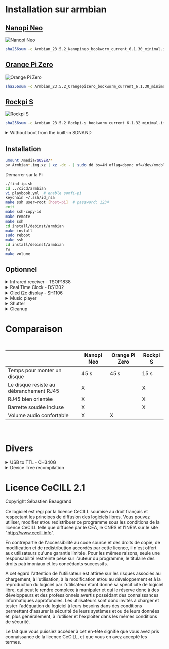 # Installation sur armbian
## [Nanopi Neo](https://www.armbian.com/nanopi-neo/)
![Nanopi Neo](https://www.armbian.com/wp-content/uploads/2018/02/nanopineo-300x169.png)
```sh
sha256sum -c Armbian_23.5.2_Nanopineo_bookworm_current_6.1.30_minimal.img.xz.sha
```

## [Orange Pi Zero](https://www.armbian.com/orange-pi-zero/)
![Orange Pi Zero](https://www.armbian.com/wp-content/uploads/2018/02/orangepizero-300x169.png)
```sh
sha256sum -c Armbian_23.5.2_Orangepizero_bookworm_current_6.1.30_minimal.img.xz.sha
```

## [Rockpi S](https://www.armbian.com/rockpi-s/)
![Rockpi S](https://www.armbian.com/wp-content/uploads/2019/11/rockpi-s-300x169.png)
```sh
sha256sum -c Armbian_23.5.2_Rockpi-s_bookworm_current_6.1.32_minimal.img.xz.sha
```

<details>
  <summary>Without boot from the built-in SDNAND</summary>

  ```sh
  df .  # 6,7G needed
  git clone -b v22.08 https://github.com/armbian/build.git armbian-build
  cd armbian-build
  sed -i 's/^IDBLOADER_BLOB/#IDBLOADER_BLOB/' config/sources/families/rockpis.conf
  touch .ignore_changes
  sudo rm ./cache/sources/u-boot/*/idbloader.bin
  sudo apt install debootstrap
  sudo modprobe loop
  systemd-run -p CPUQuota=$((`nproc`*50))% --scope bash -c './compile.sh BOARD=rockpi-s BRANCH=edge BUILD_MINIMAL=yes BUILD_DESKTOP=no KERNEL_ONLY=no KERNEL_CONFIGURE=no CLEAN_LEVEL=, RELEASE=bullseye SKIP_EXTERNAL_TOOLCHAINS=yes EXTRAWIFI=no'
  cd output/images
  ls -l Armbian_22.08.2_Rockpi-s_bullseye_edge_5.19.17_minimal.img
  pv Armbian*.img | sudo dd bs=4M oflag=dsync of=/dev/mmcblk0
  ```
</details>

## Installation
```sh
umount /media/$USER/*
pv Armbian*.img.xz | xz -dc - | sudo dd bs=4M oflag=dsync of=/dev/mmcblk0
```
Démarrer sur la Pi
```sh
./find-ip.sh
cd ../cicd/armbian
vi playbook.yml  # enable somfi-pi
keychain ~/.ssh/id_rsa
make ssh user=root [host=pi]  # password: 1234
exit
make ssh-copy-id
make remote
make ssh
cd install/debinst/armbian
make install
sudo reboot
make ssh
cd install/debinst/armbian
rw
make volume
```

## Optionnel

<details>
  <summary>Infrared receiver - TSOP1838</summary>

  ```
   3v3                     Pin 7          GND   --> Pi pins
    |                        |             |
    |                        \             |
    |                        / 1k          |
    |                        \             |
    |          47k           |             |
    |---------/\/\/\---------+             |
    |                        |             |
    O                        O             O    --> 1838 pins
    |          100k          |     NPN     |
    |---------/\/\/\---------+-----\_/-----|
    |                               |      |
  ```
  ```
  make lirc
  sudo reboot
  # Tests:
  mode2 -d /dev/lirc0 -H default
  sudo ir-keytable -p nec -t
  ```
</details>

<details>
  <summary>Real Time Clock - DS1302</summary>

  ```sh
  make rtc
  ```
</details>

<details>
  <summary>Oled i2c display - SH1106</summary>

  ```sh
  make oled
  make oscreensaver
  ```
</details>

<details>
  <summary>Music player</summary>

  ```sh
  make mp3server  # or :
  ```
  [mps](../cicd/mps/README.md)
</details>

<details>
  <summary>Shutter</summary>

  ```sh
  sudo /usr/sbin/rtc `date +%FT%Tw%w`
  make shutter
  ```
  ```sh
  journalctl -u shutter*
  sudo systemctl status shutter.service
  systemctl status shutter-open.timer
  systemctl status shutter-close.timer
  ```
</details>

<details>
  <summary>Cleanup</summary>

  ```sh
  sudo journalctl --rotate
  sudo journalctl --vacuum-time=1s
  ```
</details>

# Comparaison
<br/>

|                                       |Nanopi Neo|Orange Pi Zero|Rockpi S|
|---------------------------------------|----------|--------------|--------|
|Temps pour monter un disque            |45 s      |45 s          |15 s    |
|Le disque resiste au débranchement RJ45|X         |              |X       |
|RJ45 bien orientée                     |X         |              |X       |
|Barrette soudée incluse                |X         |              |X       |
|Volume audio confortable               |X         |X             |        |

<br/>

# Divers

<details>
  <summary>USB to TTL - CH340G</summary>

  ```
  Module           5V  2
   5V _            5V  4
  VCC _            GND 6
  3V3 _|     _____ TX  8
   TX _____ /_____ RX  10
   RX _____/           12
  GND ____________ GND 14
  ```
  Command for RockpiS : `sudo screen /dev/ttyUSB0 1500000`
</details>

<details>
  <summary>Device Tree recompilation</summary>

  ```sh
  git clone https://github.com/armbian/build.git armbian-build
  cd armbian-build
  ./compile.sh  BOARD=rockpi-s BRANCH=current KERNEL_ONLY=yes KERNEL_CONFIGURE=no
  export user=xxx
  export host=xxx
  scp output/debs/linux-image-current-rockchip64_21.02.0-trunk_arm64.deb $user@$host:/home/$user/
  scp output/debs/linux-dtb-current-rockchip64_21.02.0-trunk_arm64.deb $user@$host:/home/$user/
  ssh $user@$host
  sudo dpkg -i linux-image-current-rockchip64_21.02.0-trunk_arm64.deb
  sudo dpkg -i linux-dtb-current-rockchip64_21.02.0-trunk_arm64.deb
  sudo reboot
  ```
</details>

# Licence CeCILL 2.1

Copyright Sébastien Beaugrand

Ce logiciel est régi par la licence CeCILL soumise au droit français et
respectant les principes de diffusion des logiciels libres. Vous pouvez
utiliser, modifier et/ou redistribuer ce programme sous les conditions
de la licence CeCILL telle que diffusée par le CEA, le CNRS et l'INRIA
sur le site "http://www.cecill.info".

En contrepartie de l'accessibilité au code source et des droits de copie,
de modification et de redistribution accordés par cette licence, il n'est
offert aux utilisateurs qu'une garantie limitée. Pour les mêmes raisons,
seule une responsabilité restreinte pèse sur l'auteur du programme, le
titulaire des droits patrimoniaux et les concédants successifs.

A cet égard l'attention de l'utilisateur est attirée sur les risques
associés au chargement, à l'utilisation, à la modification et/ou au
développement et à la reproduction du logiciel par l'utilisateur étant
donné sa spécificité de logiciel libre, qui peut le rendre complexe à
manipuler et qui le réserve donc à des développeurs et des professionnels
avertis possédant des connaissances informatiques approfondies. Les
utilisateurs sont donc invités à charger et tester l'adéquation du
logiciel à leurs besoins dans des conditions permettant d'assurer la
sécurité de leurs systèmes et ou de leurs données et, plus généralement,
à l'utiliser et l'exploiter dans les mêmes conditions de sécurité.

Le fait que vous puissiez accéder à cet en-tête signifie que vous avez
pris connaissance de la licence CeCILL, et que vous en avez accepté les
termes.
